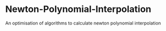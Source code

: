 # Newton-Polynomial-Interpolation
An optimisation of algorithms to calculate newton polynomial interpolation
